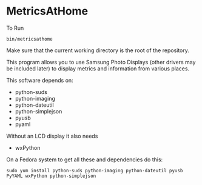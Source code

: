 MetricsAtHome
=============

To Run

    bin/metricsathome

Make sure that the current working directory is the root of the repository.

This program allows you to use Samsung Photo Displays (other drivers may be
included later) to display metrics and information from various places.

This software depends on:
 - python-suds
 - python-imaging
 - python-dateutil
 - python-simplejson
 - pyusb
 - pyaml

Without an LCD display it also needs
 - wxPython

On a Fedora system to get all these and dependencies do this:

    sudo yum install python-suds python-imaging python-dateutil pyusb PyYAML wxPython python-simplejson

